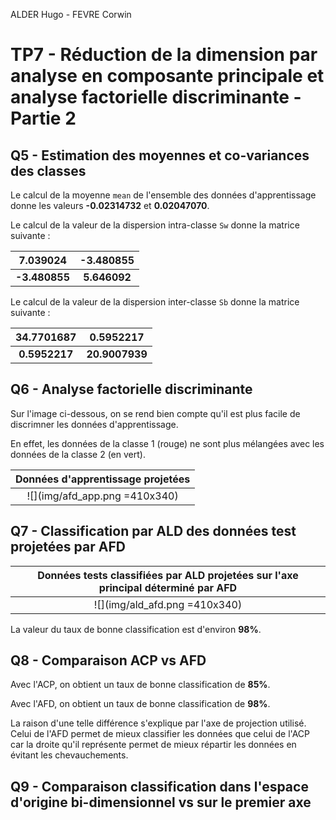 ALDER Hugo - FEVRE Corwin

# TP7 - Réduction de la dimension par analyse en composante principale et analyse factorielle discriminante - Partie 2

## Q5 - Estimation des moyennes et co-variances des classes

Le calcul de la moyenne `mean` de l'ensemble des données d'apprentissage donne les valeurs **-0.02314732** et **0.02047070**.

Le calcul de la valeur de la dispersion intra-classe `Sw` donne la matrice suivante :

| 7.039024 | -3.480855 |
|:--:|:--:|
| **-3.480855** | **5.646092** |

Le calcul de la valeur de la dispersion inter-classe `Sb` donne la matrice suivante :

| 34.7701687 | 0.5952217  |
|:--:|:--:|
| **0.5952217** | **20.9007939** |

## Q6 - Analyse factorielle discriminante

Sur l'image ci-dessous, on se rend bien compte qu'il est plus facile de discrimner les données d'apprentissage.

En effet, les données de la classe 1 (rouge) ne sont plus mélangées avec les données de la classe 2 (en vert).

| Données d'apprentissage projetées |
|:---------------------------------:|
| ![](img/afd_app.png =410x340)    |

## Q7 - Classification par ALD des données test projetées par AFD

| Données tests classifiées par ALD projetées sur l'axe principal déterminé par AFD |
|:---------------------------------:|
| ![](img/ald_afd.png =410x340)    |

La valeur du taux de bonne classification est d'environ **98%**.

## Q8 - Comparaison ACP vs AFD

Avec l'ACP, on obtient un taux de bonne classification de **85%**.

Avec l'AFD, on obtient un taux de bonne classification de **98%**.

La raison d'une telle différence s'explique par l'axe de projection utilisé. Celui de l'AFD permet de mieux classifier les données que celui de l'ACP car la droite qu'il représente permet de mieux répartir les données en évitant les chevauchements.

## Q9 - Comparaison classification dans l'espace d'origine bi-dimensionnel vs sur le premier axe
